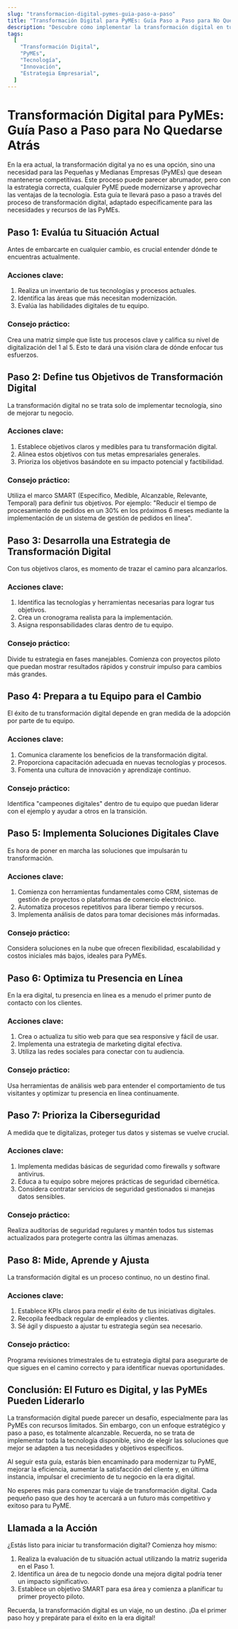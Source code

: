 ```yaml
---
slug: "transformacion-digital-pymes-guia-paso-a-paso"
title: "Transformación Digital para PyMEs: Guía Paso a Paso para No Quedarse Atrás"
description: "Descubre cómo implementar la transformación digital en tu PyME con esta guía práctica y accesible. Aprende a modernizar tu negocio y mantenerte competitivo en la era digital."
tags:
  [
    "Transformación Digital",
    "PyMEs",
    "Tecnología",
    "Innovación",
    "Estrategia Empresarial",
  ]
---
```


# Transformación Digital para PyMEs: Guía Paso a Paso para No Quedarse Atrás

En la era actual, la transformación digital ya no es una opción, sino una necesidad para las Pequeñas y Medianas Empresas (PyMEs) que desean mantenerse competitivas. Este proceso puede parecer abrumador, pero con la estrategia correcta, cualquier PyME puede modernizarse y aprovechar las ventajas de la tecnología. Esta guía te llevará paso a paso a través del proceso de transformación digital, adaptado específicamente para las necesidades y recursos de las PyMEs.

## Paso 1: Evalúa tu Situación Actual

Antes de embarcarte en cualquier cambio, es crucial entender dónde te encuentras actualmente.

### Acciones clave:

1. Realiza un inventario de tus tecnologías y procesos actuales.
2. Identifica las áreas que más necesitan modernización.
3. Evalúa las habilidades digitales de tu equipo.

### Consejo práctico:

Crea una matriz simple que liste tus procesos clave y califica su nivel de digitalización del 1 al 5. Esto te dará una visión clara de dónde enfocar tus esfuerzos.

## Paso 2: Define tus Objetivos de Transformación Digital

La transformación digital no se trata solo de implementar tecnología, sino de mejorar tu negocio.

### Acciones clave:

1. Establece objetivos claros y medibles para tu transformación digital.
2. Alinea estos objetivos con tus metas empresariales generales.
3. Prioriza los objetivos basándote en su impacto potencial y factibilidad.

### Consejo práctico:

Utiliza el marco SMART (Específico, Medible, Alcanzable, Relevante, Temporal) para definir tus objetivos. Por ejemplo: "Reducir el tiempo de procesamiento de pedidos en un 30% en los próximos 6 meses mediante la implementación de un sistema de gestión de pedidos en línea".

## Paso 3: Desarrolla una Estrategia de Transformación Digital

Con tus objetivos claros, es momento de trazar el camino para alcanzarlos.

### Acciones clave:

1. Identifica las tecnologías y herramientas necesarias para lograr tus objetivos.
2. Crea un cronograma realista para la implementación.
3. Asigna responsabilidades claras dentro de tu equipo.

### Consejo práctico:

Divide tu estrategia en fases manejables. Comienza con proyectos piloto que puedan mostrar resultados rápidos y construir impulso para cambios más grandes.

## Paso 4: Prepara a tu Equipo para el Cambio

El éxito de tu transformación digital depende en gran medida de la adopción por parte de tu equipo.

### Acciones clave:

1. Comunica claramente los beneficios de la transformación digital.
2. Proporciona capacitación adecuada en nuevas tecnologías y procesos.
3. Fomenta una cultura de innovación y aprendizaje continuo.

### Consejo práctico:

Identifica "campeones digitales" dentro de tu equipo que puedan liderar con el ejemplo y ayudar a otros en la transición.

## Paso 5: Implementa Soluciones Digitales Clave

Es hora de poner en marcha las soluciones que impulsarán tu transformación.

### Acciones clave:

1. Comienza con herramientas fundamentales como CRM, sistemas de gestión de proyectos o plataformas de comercio electrónico.
2. Automatiza procesos repetitivos para liberar tiempo y recursos.
3. Implementa análisis de datos para tomar decisiones más informadas.

### Consejo práctico:

Considera soluciones en la nube que ofrecen flexibilidad, escalabilidad y costos iniciales más bajos, ideales para PyMEs.

## Paso 6: Optimiza tu Presencia en Línea

En la era digital, tu presencia en línea es a menudo el primer punto de contacto con los clientes.

### Acciones clave:

1. Crea o actualiza tu sitio web para que sea responsive y fácil de usar.
2. Implementa una estrategia de marketing digital efectiva.
3. Utiliza las redes sociales para conectar con tu audiencia.

### Consejo práctico:

Usa herramientas de análisis web para entender el comportamiento de tus visitantes y optimizar tu presencia en línea continuamente.

## Paso 7: Prioriza la Ciberseguridad

A medida que te digitalizas, proteger tus datos y sistemas se vuelve crucial.

### Acciones clave:

1. Implementa medidas básicas de seguridad como firewalls y software antivirus.
2. Educa a tu equipo sobre mejores prácticas de seguridad cibernética.
3. Considera contratar servicios de seguridad gestionados si manejas datos sensibles.

### Consejo práctico:

Realiza auditorías de seguridad regulares y mantén todos tus sistemas actualizados para protegerte contra las últimas amenazas.

## Paso 8: Mide, Aprende y Ajusta

La transformación digital es un proceso continuo, no un destino final.

### Acciones clave:

1. Establece KPIs claros para medir el éxito de tus iniciativas digitales.
2. Recopila feedback regular de empleados y clientes.
3. Sé ágil y dispuesto a ajustar tu estrategia según sea necesario.

### Consejo práctico:

Programa revisiones trimestrales de tu estrategia digital para asegurarte de que sigues en el camino correcto y para identificar nuevas oportunidades.

## Conclusión: El Futuro es Digital, y las PyMEs Pueden Liderarlo

La transformación digital puede parecer un desafío, especialmente para las PyMEs con recursos limitados. Sin embargo, con un enfoque estratégico y paso a paso, es totalmente alcanzable. Recuerda, no se trata de implementar toda la tecnología disponible, sino de elegir las soluciones que mejor se adapten a tus necesidades y objetivos específicos.

Al seguir esta guía, estarás bien encaminado para modernizar tu PyME, mejorar la eficiencia, aumentar la satisfacción del cliente y, en última instancia, impulsar el crecimiento de tu negocio en la era digital.

No esperes más para comenzar tu viaje de transformación digital. Cada pequeño paso que des hoy te acercará a un futuro más competitivo y exitoso para tu PyME.

## Llamada a la Acción

¿Estás listo para iniciar tu transformación digital? Comienza hoy mismo:

1. Realiza la evaluación de tu situación actual utilizando la matriz sugerida en el Paso 1.
2. Identifica un área de tu negocio donde una mejora digital podría tener un impacto significativo.
3. Establece un objetivo SMART para esa área y comienza a planificar tu primer proyecto piloto.

Recuerda, la transformación digital es un viaje, no un destino. ¡Da el primer paso hoy y prepárate para el éxito en la era digital!
